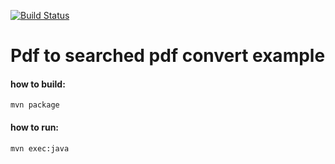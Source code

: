 [![Build Status](https://travis-ci.org/artkuznetsov101/pdf2searchedpdf.svg?branch=master)](https://travis-ci.org/artkuznetsov101/pdf2searchedpdf)

# Pdf to searched pdf convert example

#### how to build: 

    mvn package

#### how to run:
         
    mvn exec:java
